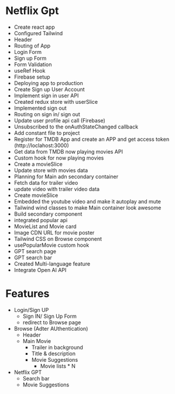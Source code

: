 # Netflix Gpt

- Create react app
- Configured Tailwind
- Header
- Routing of App
- Login Form
- Sign up Form
- Form Validation
- useRef Hook
- Firebase setup
- Deploying app to production
- Create Sign up User Account
- Implement sign in user API
- Created redux store with userSlice
- Implemented sign out
- Routing on sign in/ sign out
- Update user profile api call (Firebase)
- Unsubscribed to the onAuthStateChanged callback
- Add constant file to project
- Register for TMDB App and create an APP and get access token (http://loclahost:3000)
- Get data from TMDB now playing movies API
- Custom hook for now playing movies
- Create a movieSlice
- Update store with movies data
- Planning for Main adn secondary container
- Fetch data for trailer video
- update video with trailer video data
- Create movieSlice
- Embedded the youtube video and make it autoplay and mute
- Tailwind wind classes to make Main container look awesome
- Build secondary component
- integrated popular api
- MovieList and Movie card
- Image CDN URL for movie poster
- Tailwind CSS on Browse component
- usePopularMovie custom hook
- GPT search page
- GPT search bar
- Created Multi-language feature
- Integrate Open AI API

# Features

- Login/Sign UP
  - Sign IN/ Sign Up Form
  - redirect to Browse page
- Browse (Adter AUthentication)
  - Header
  - Main Movie
    - Trailer in background
    - Title & description
    - Movie Suggestions
      - Movie lists \* N
- Netflix GPT
  - Search bar
  - Movie Suggestions

